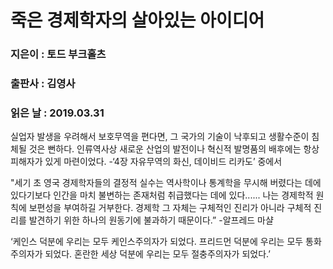 # 죽은 경제학자의 살아있는 아이디어
### 지은이 : 토드 부크홀츠
### 출판사 : 김영사
### 읽은 날 : 2019.03.31

실업자 발생을 우려해서 보호무역을 편다면, 그 국가의 기술이 낙후되고 생활수준이 침체될 것은 뻔하다. 인류역사상 새로운 산업의 발전이나 혁신적 발명품의 배후에는 항상 피해자가 있게 마련이었다.
-‘4장 자유무역의 화신, 데이비드 리카도’ 중에서

"세기 초 영국 경제학자들의 결정적 실수는 역사학이나 통계학을 무시해 버렸다는 데에 있다기보다 인간을 마치 불변하는 존재처럼 취급했다는 데에 있다...... 나는 경제학적 원칙에 보편성을 부여하길 거부한다. 경제학 그 자체는 구체적인 진리가 아니라 구체적 진리를 발견하기 위한 하나의 원동기에 불과하기 때문이다.”
-알프레드 마샬

‘케인스 덕분에 우리는 모두 케인스주의자가 되었다. 프리드먼 덕분에 우리는 모두 통화주의자가 되었다. 혼란한 세상 덕분에 우리는 모두 절충주의자가 되었다.’